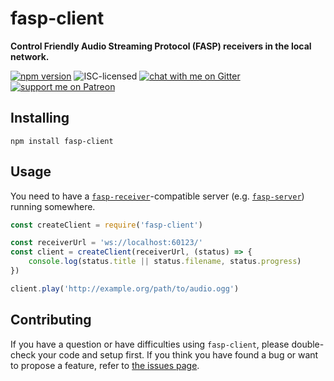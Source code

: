 # fasp-client

**Control Friendly Audio Streaming Protocol (FASP) receivers in the local network.**

[![npm version](https://img.shields.io/npm/v/fasp-client.svg)](https://www.npmjs.com/package/fasp-client)
![ISC-licensed](https://img.shields.io/github/license/derhuerst/fasp-client.svg)
[![chat with me on Gitter](https://img.shields.io/badge/chat%20with%20me-on%20gitter-512e92.svg)](https://gitter.im/derhuerst)
[![support me on Patreon](https://img.shields.io/badge/support%20me-on%20patreon-fa7664.svg)](https://patreon.com/derhuerst)


## Installing

```shell
npm install fasp-client
```


## Usage

You need to have a [`fasp-receiver`](https://github.com/derhuerst/fasp-receiver)-compatible server (e.g. [`fasp-server`](https://github.com/derhuerst/fasp-server)) running somewhere.

```js
const createClient = require('fasp-client')

const receiverUrl = 'ws://localhost:60123/'
const client = createClient(receiverUrl, (status) => {
	console.log(status.title || status.filename, status.progress)
})

client.play('http://example.org/path/to/audio.ogg')
```


## Contributing

If you have a question or have difficulties using `fasp-client`, please double-check your code and setup first. If you think you have found a bug or want to propose a feature, refer to [the issues page](https://github.com/derhuerst/fasp-client/issues).
